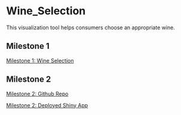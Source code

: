 # Wine_Selection
This visualization tool helps consumers choose an appropriate wine.

## Milestone 1
[Milestone 1: Wine Selection](https://github.com/TedHaley/Wine_Selection/releases)

## Milestone 2
[Milestone 2: Github Repo](https://github.com/TedHaley/Wine_Selection/releases)

[Milestone 2: Deployed Shiny App](https://tedhaley.shinyapps.io/wine_selection/)





